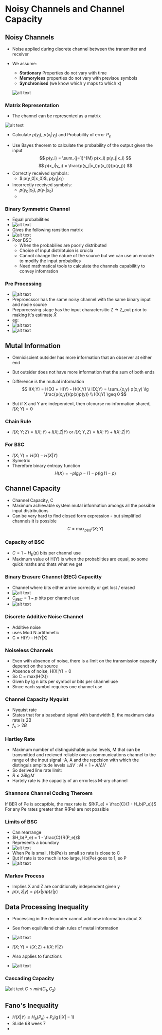 # Noisy Channels and Channel Capacity

## Noisy Channels
- Noise applied during discrete channel between the transmitter and receiver
- We assume:
  - **Stationary** Properties do not vary with time 
  - **Memoryless** properties do not vary with previsou symbols
  - **Synchronised** (we know which y maps to which x)
  
  ![alt text](imgs/noisy_channels_and_channel_capacity/image-7.png)

### Matrix Representation
- The channel can be represented as a matrix

![alt text](imgs/noisy_channels_and_channel_capacity/image-8.png)
- Calculate $p(y_j)$, $p(x_i|y_j)$ and Probability of error $P_e$

<!-- $$
% P_{YX} = \begin{bmatrix}
$$ -->
- Use Bayes theorem to calculate the probability of the output given the input
$$
p(y_i) = \sum_{j=1}^{M} p(x_i) p(y_j|x_i)
$$
$$
p(x_i|y_j) = \frac{p(y_j|x_i)p(x_i)}{p(y_j)}
$$
- Correctly received symbols:
  - $ p(y_0|x_0)$, $p(y_1|x_1)$ 
- Incorrectly received symbols:
  - $p(y_0|x_1)$, $p(y_1|x_0)$
  - 

### Binary Symmetric Channel
- Equal probabilities
- ![alt text](imgs/noisy_channels_and_channel_capacity/image-9.png)
- Gives the following ransition matrix
- ![alt text](imgs/noisy_channels_and_channel_capacity/image-10.png)
- Poor BSC
  - When the probabilies are poorly distributed
  - Choice of input distribtuion is cruicla
  - Cannot change the nature of the source but we can use an encode to modify the input probabilies
  - Need mathmatical tools to calculate the channels capabilitiy to convey infomration


### Pre Processing
- ![alt text](imgs/noisy_channels_and_channel_capacity/image-11.png)
- Preproecssor has the same noisy channel with the same binary input and nosie source
- Preporcessing stage has the input charactersitic Z -> Z_out prior to making it's estimate $\hat{X}$
- eg:
- ![alt text](imgs/noisy_channels_and_channel_capacity/image-12.png)
- ![alt text](imgs/noisy_channels_and_channel_capacity/image-13.png)

## Mutal Information
- Omniciscient outsider has more information that an observer at either end
- But outsider does not have more information that the sum of both ends
- Difference is the mutual information
$$
I(X;Y) = H(X) + H(Y) - H(X,Y) \\
I(X;Y) = \sum_{x,y} p(x,y) \lg \frac{p(x,y)}{p(x)p(y)} \\
I(X;Y) \geq 0
$$

- But if X and Y are independent, then ofcourse no information shared, $I(X;Y) = 0$

### Chain Rule
- $I(X;Y;Z) = I(X;Y) + I(X;Z|Y)$
or
$I(X;Y,Z) = I(X;Y) + I(X;Z|Y)$


### For BSC
- $I(X;Y) = H(X) - H(X|Y)$
- Symetric
- Therefore binary entropy function
$$
H(X) = -p \lg p - (1-p) \lg (1-p)
$$


## Channel Capacity
- Channel Capacity, C
- Maximum achievable system mutal information amongs all the possible input distributions
- Can be very hard to find closed form expression - but simplified channels it is possible
$$
C = \max_{p(x)} I(X;Y)
$$


### Capacity of BSC
- $C = 1 - H_b(p)$ bits per channel use
- Maximum value of H(Y) is when the probabilties are equal, so some quick maths and thats what we get

### Binary Erasure Channel (BEC) Capacitty
- Channel where bits either arrive correctly or get lost / erased
- ![alt text](imgs/noisy_channels_and_channel_capacity/image-14.png)
- $C_{BEC} = 1 - p$ bits per channel use
- ![alt text](imgs/noisy_channels_and_channel_capacity/image-15.png)

### Discrete Additive Noise Channel
- Additive noise
- uses Mod N artithmetic
- C = H(Y) - H(Y|X)

### Noiseless Channels
- Even with absence of noise, there is a limit on the transmission capacity dependt on the source
- Absence of noise, H(X|Y) = 0
- So C = max(H(X))
- Given by lg n bits per symbol or bits per channel use
- Since each symbol requires one channel use


### Channel Capacity Nyquist
- Nyquist rate
- States that for a baseband signal with bandwidth B, the maximum data rate is 2B
- $f_s \gt 2B$

### Hartley Rate
- Maximum number of distinguishable pulse levels, M that can be transmitted and recieved reliable over a communications channel to the range of the input signal -A, A and the repcision with which the distinguis amplitude levels $\pm \Delta V: M = 1 + A / \Delta V$
- So derived line rate  limit:
- $R \leq 2B \lg M$
- Hartely rate is the capacity of an errorless M-ary channel


### Shannons Channel Coding Theroem
If BER of Pe is accaptble, the max rate is:
$R(P_e) = \frac{C}{1 - H_b(P_e)}$
For any Pe rates greater than R(Pe) are not possible


### Limits of BSC
- Can rearrange
- $H_b(P_e) = 1 - \frac{C}{R(P_e)}$
- Represents a boundary
- ![alt text](imgs/noisy_channels_and_channel_capacity/image-16.png)
- When Pe is small, Hb(Pe) is small so rate is close to C
- But if rate is too much is too large, Hb(Pe) goes to 1, so P
- ![alt text](imgs/noisy_channels_and_channel_capacity/image-17.png)

### Markov Process
- Implies X and Z are conditionally independent given y
- $p(x,z|y) = p(x|y)p(z|y)$  


## Data Processing Inequality
- Processing in the deconder cannot add new information about X
- See from equilviland chain rules of mutal information
- ![alt text](imgs/noisy_channels_and_channel_capacity/image-18.png)
- $I(X;Y) = I(X;Z) + I(X;Y|Z)$

- Also applies to functions
- ![alt text](imgs/noisy_channels_and_channel_capacity/image-19.png)

### Cascading Capacity
![alt text](imgs/noisy_channels_and_channel_capacity/image-20.png)
$C \leq min(C_1, C_2)$


## Fano's Inequality
- $H(X|Y) \leq H_b(P_e) + P_e \lg (|X|-1)$
- SLide 68 week 7
- 